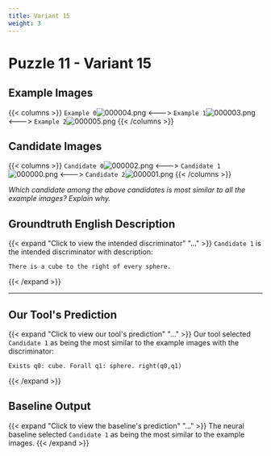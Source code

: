 ```yaml
---
title: Variant 15
weight: 3
---
```


# Puzzle 11 - Variant 15

## Example Images
{{< columns >}}
`Example 0`![000004.png](/clevr-variants/alternation/fovariant-15/render/images/CLEVR_val_000004.png)
<--->
`Example 1`![000003.png](/clevr-variants/alternation/fovariant-15/render/images/CLEVR_val_000003.png)
<--->
`Example 2`![000005.png](/clevr-variants/alternation/fovariant-15/render/images/CLEVR_val_000005.png)
{{< /columns >}}

## Candidate Images
{{< columns >}}
`Candidate 0`![000002.png](/clevr-variants/alternation/fovariant-15/render/images/CLEVR_val_000002.png)
<--->
`Candidate 1`![000000.png](/clevr-variants/alternation/fovariant-15/render/images/CLEVR_val_000000.png)
<--->
`Candidate 2`![000001.png](/clevr-variants/alternation/fovariant-15/render/images/CLEVR_val_000001.png)
{{< /columns >}}

*Which candidate among the above candidates is most similar to all the example images? Explain why.*

## Groundtruth English Description

{{< expand "Click to view the intended discriminator" "..." >}}
`Candidate 1` is the intended discriminator with description:
```plaintext 
There is a cube to the right of every sphere.
```
{{< /expand >}}

---



## Our Tool's Prediction

{{< expand "Click to view our tool's prediction" "..." >}}
Our tool selected `Candidate 1` as being the most similar to the example images with the discriminator:
```plaintext
Exists q0: cube. Forall q1: sphere. right(q0,q1)
```
{{< /expand >}}



## Baseline Output

{{< expand "Click to view the baseline's prediction" "..." >}}
The neural baseline selected `Candidate 1` as being the most similar to the example images.
{{< /expand >}}

